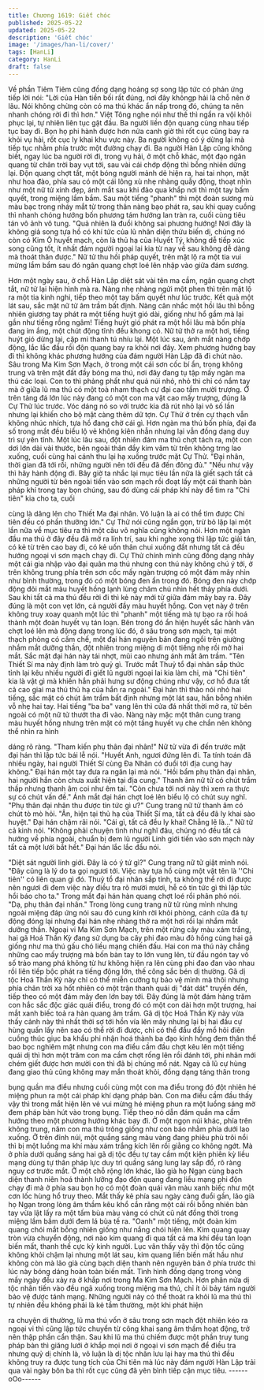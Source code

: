 ```yaml
---
title: Chương 1619: Giết chóc
published: 2025-05-22
updated: 2025-05-22
description: 'Giết chóc'
image: '/images/han-li/cover/'
tags: [HanLi]
category: HanLi
draft: false
---
```


Về phần Tiêm Tiêm cũng đồng dạng hoảng sợ song lập tức có
phản ứng tiếp lời nói:
"Lời của Hàn tiền bối rất đúng, nơi đây khôngp hải là chỗ nên ở
lâu. Nói không chừng còn có ma thú khác ẩn nấp trong đó, chúng
ta nên nhanh chóng rời đi thì hơn."
Việt Tông nghe nói như thế thì ngẩn ra vội khôi phục lại, tự nhiên
liên tục gật đầu. Ba người liền độn quang cùng nhau tiếp tục bay
đi. Bọn họ phi hành được hơn nửa canh giờ thì rốt cục cũng bay
ra khỏi vụ hải, rốt cục ly khai khu vực này.
Ba người không có ý dừng lại mà tiếp tục nhằm phía trước một
đường chạy đi. Ba người Hàn Lập cũng không biết, ngay lúc ba
người rời đi, trong vụ hải, ở một chỗ khác, một đạo ngân quang từ
chân trời bay vụt tới, sau vài cái chớp động thì bỗng nhiên dừng
lại. Độn quang chợt tắt, một bóng người mảnh dẻ hiện ra, hai tai
nhọn, mặt như hoa đào, phía sau có một cái lông xù nhẹ nhàng
quẫy động, thoạt nhìn như một nữ tử xinh đẹp, ánh mắt sau khi
đảo qua khắp nơi thì một tay bấm quyết, trong miệng lầm bầm.
Sau một tiếng "phanh" thì một đoàn sương mù màu bạc trong
nháy mắt từ trong thân nàng bạo phát ra, sau khi quay cuồng thì
nhanh chóng hướng bốn phương tám hướng lan tràn ra, cuối
cùng tiêu tán vô ảnh vô tung.
"Quả nhiên là đuổi không sai phương hướng! Nơi đây là không giả
song tựa hồ có khí tức của lũ nhân diện thứu biến dị, chúng nó
còn có Kim Ô huyết mạch, còn là thủ hạ của Huyết Tý, không dễ
tiếp xúc song cũng tốt, ít nhất đám người ngoại lai kia từ nay về
sau không dễ dàng mà thoát thân được."
Nữ tử thu hồi pháp quyết, trên mặt lộ ra một tia vui mừng lầm
bầm sau đó ngân quang chợt loé lên nhập vào giữa đám sương.

Hơn một ngày sau, ở chỗ Hàn Lập diệt sát vài tên ma cầm, ngân
quang chợt tắt, nữ tử lại hiện hình mà ra. Nàng nhẹ nhàng ngửi
một phen thì trên mặt lộ ra một tia kinh nghi, tiếp theo một tay
bấm quyết như lúc trước. Kết quả một lát sau, sắc mặt nữ tử âm
trầm bất định. Nàng cân nhắc một hồi lâu thì bỗng nhiên giương
tay phát ra một tiếng huýt gió dài, giống như hổ gầm mà lại gần
như tiếng rồng ngâm!
Tiếng huýt gió phát ra một hồi lâu mà bốn phía đang im ắng, một
chút động tĩnh đều khong có. Nữ tử thở ra một hơi, tiếng huýt gió
dừng lại, cặp mi thanh tú nhíu lại. Một lúc sau, ánh mắt nàng
chớp động, lắc lắc đầu rồi độn quang bay ra khỏi nơi đây. Xem
phương hướng bay đi thì không khác phương hướng của đám
người Hàn Lập đã đi chút nào.
Sâu trong Ma Kim Sơn Mạch, ở trong một cái sơn cốc bí ẩn, trong
không trung và trên mặt đất đầy bóng ma thú, nơi đây đang tụ tập
mấy ngàn ma thú các loại. Con to thì phảng phất như quả núi
nhỏ, nhỏ thì chỉ có nắm tay mà ở giữa lũ ma thú có một toà nham
thạch cự đại cao tầm mười trượng. Ở trên tảng đá lớn lúc này
đang có một con ma vật cao mấy trượng, đúng là Cự Thử lúc
trước.
Vóc dáng nó so với trước kia đã rút nhỏ lại vô số lần nhưng lại
khiến cho bộ mặt càng thêm dữ tợn. Cự Thử ở trên cự thạch vẫn
không nhúc nhích, tựa hồ đang chờ cái gì. Hơn ngàn ma thú bốn
phía, đại đa số trong mắt đều biểu lộ vẻ không kiên nhẫn nhưng
lại vẫn đồng dạng duy trì sự yên tĩnh. Một lúc lâu sau, đột nhiên
đám ma thú chợt tách ra, một con dơi lớn dài vài thước, bên
ngoài thân đầy kim văm từ trên không trng lao xuống, cuối cùng
hai cánh thu lại hạ xuống trước mặt Cự Thử.
"Đại nhân, thời gian đã tới rồi, những người nên tới đều đã đến
đông đủ."
"Nếu như vậy thì hãy hành động đi. Bây giờ ta nhắc lại mục tiêu
lần nữa là giết sạch tất cả những người từ bên ngoài tiến vào sơn
mạch rồi đoạt lấy một cái thanh bàn pháp khí trong tay bọn chúng,
sau đó dùng cái pháp khí này để tìm ra "Chi tiên" kia cho ta, cuối

cùng là dâng lên cho Thiết Ma đại nhân. Vô luận là ai có thể tìm
được Chi tiên đều có phần thưởng lớn."
Cự Thử nói cũng ngắn gọn, trừ bỏ lặp lại một lần nữa về mục tiêu
ra thì một câu vô nghĩa cũng không nói.
Hơn một ngàn đầu ma thú ở đây đều đã mở ra lính trí, sau khi
nghe xong thì lập tức giải tán, có kẻ từ trên cao bay đi, có kẻ uốn
thân chui xuống đất nhưng tất cả đều hướng ngoại vi sơn mạch
chạy đi. Cự Thử chính mình cũng đồng dạng nhảy một cái gia
nhập vào đại quân ma thú nhưng con thú này không chú ý tới, ở
trên không trung phía trên sơn cốc mấy ngàn trượng có một đám
mây nhìn như bình thường, trong đó có một bóng đen ẩn trong
đó.
Bóng đen này chớp động đôi mắt màu huyết hồng lạnh lùng chăm
chú nhìn hết thảy phía dưới. Sau khi tất cả ma thú đều rời đi thì
kẻ này mới tử giữa đám mây bay ra. Đây đúng là một con vẹt lớn,
cả người đầy màu huyết hồng. Con vẹt này ở trên không truy
xoay quanh một lúc thì "phanh" một tiếng mà tự bạo ra rồi hoá
thành một đoàn huyết vụ tán loạn. Bên trong đó ẩn hiện huyết sắc
hành văn chợt loé lên mà động dạng trong lúc đó, ở sâu trong
sơn mạch, tại một thạch phòng có cấm chế, một đại hán nguyên
bản đang ngồi trên giường nhắm mắt dưỡng thần, đột nhiên trong
miệng di một tiếng nhẹ rồi mở hai mắt. Sắc mặt đại hán này tái
nhợt, mũi cao nhưng ánh mắt âm trầm.
"Tên Thiết Sí ma này định làm trò quỷ gì. Trước mắt Thuỷ tổ đại
nhân sắp thức tỉnh lại kêu nhiều người đi giết lũ người ngoại lai
kia làm chi, mà "Chi tiên" kia là vật gì mà khiến hắn phải hưng sư
động chúng như vậy, cơ hồ đưa tất cả cao giai ma thú thủ hạ của
hắn ra ngoài."
Đại hán thì thào nói nhỏ hai tiếng, sắc mặt có chút âm trầm bất
định nhưng một lát sau, hắn bỗng nhiên vỗ nhẹ hai tay. Hai tiếng
"ba ba" vang lên thì cửa đá nhất thời mở ra, từ bên ngoài có một
nữ tử thướt tha đi vào.
Nàng này mặc một thân cung trang màu huyết hồng nhưng trên
mặt có một tầng huyết vụ che chắn nên không thể nhìn ra hình

dáng rõ ràng.
"Tham kiến phụ thân đại nhân!"
Nữ tử vừa đi đến trước mặt đại hán thì lập tức bái lễ nói.
"Huyết Anh, ngươi đứng lên đi. Ta tính toán đã nhiều ngày, hai
người Thiết Sí cùng Đa Nhãn có đuổi tới địa cung hay không."
Đại hán một tay đưa ra ngăn lại mà nói.
"Hồi bẩm phụ thân đại nhân, hai người hắn còn chưa xuất hiện tại
địa cung."
Thanh âm nữ tử có chút trầm thấp nhưng thanh âm coi như êm
tai.
"Còn chưa tới nơi này thì xem ra thực sự có chút vấn đề."
Ánh mắt đại hán chợt loé lên biểu lộ có chút suy nghĩ.
"Phụ thân đại nhân thu được tin tức gì ư?"
Cung trang nữ tử thanh âm có chút tò mò hỏi.
"Ân, hiện tại thủ hạ của Thiết Sí ma, tất cả đều đã ly khai sào
huyệt."
Đại hán chậm rãi nói.
"Cái gì, tất cả đều ly khai! Chẳng lẽ là..."
Nữ tử cả kinh nói.
"Không phải chuyện tình như nghĩ đâu, chúng nó đều tất cả
hướng về phía ngoài, chuẩn bị đem lũ người Linh giới tiến vào
sơn mạch này tất cả một lưới bắt hết."
Đại hán lắc lắc đầu nói.

"Diệt sát người linh giới. Đây là có ý tứ gì?"
Cung trang nữ tử giật mình nói.
"Đây cũng là lý do ta gọi ngươi tới. Việc này tựa hồ cùng một vật
tên là ''Chi tiên'' có liên quan gì đó. Thuỷ tổ đại nhân sắp tỉnh, ta
không thể rời đi được nên ngươi đi đem việc này điều tra rõ mười
mươi, hễ có tin tức gì thì lập tức hồi báo cho ta."
Trong mắt đại hán hàn quang chợt loé rồi phân phó nói.
"Dạ, phụ thân đại nhân."
Trong lòng cung trang nữ tử rùng mình nhưng ngoài miệng đáp
ứng nói sau đó cung kính rời khỏi phòng, cánh cửa đá tự động
đóng lại nhưng đại hán nhẹ nhàng thở ra một hơi rồi lại nhắm mắt
dưỡng thần.
Ngoại vi Ma Kim Sơn Mạch, trên một rừng cây màu xám trắng,
hai gã Hoá Thần Kỳ đang sử dụng ba cây phi đao màu đỏ hồng
cùng hai gã giống như ma thú gấu chó liều mạng chiến đấu. Hai
con ma thú này chẳng những cao mấy trượng mà bốn bàn tay to
lớn vung lên, từ đầu ngón tay vô số trảo mang phá không từ hư
không hiện ra lên cùng phi đao đan vào nhau rồi liên tiếp bộc phát
ra tiếng động lớn, thế công sắc bén dị thường. Gã dị tộc Hoá
Thần Kỳ này chỉ có thể miễn cưỡng tự bảo vệ mình mà thôi
nhưng phía chân trời xa hốt nhiên có một trận thanh quái dị "dát
dát" truyền đến, tiếp theo có một đám mây đen lớn bay tới.
Đây đúng là một đám hàng trăm con hắc sắc độc giác quái điểu,
trong đó có một con dài hơn một trượng, hai mắt xanh biếc toả ra
hàn quang âm trầm. Gã dị tộc Hoá Thần Kỳ này vừa thấy cảnh
này thì nhất thời sợ tới hồn vía lên mây nhưng lại bị hai đầu cự
hùng quấn lấy nên sao có thể rời đi được, chỉ có thể đầu đầy mồ
hôi điên cuồng thúc giục ba khẩu phi nhận hoá thành ba đạo kinh
hồng đem thân thể bao bọc nghiêm mật nhưng con ma điểu cầm
đầu chợt kêu lên một tiếng quái dị thì hơn một trăm con ma cầm
chợt rống lên rồi đánh tới, phi nhân mới chém giết được hơn
mười con thì đã bị chúng mổ nát. Ngay cả lũ cự hùng đang giao
thủ cũng không may mắn thoát khỏi, đồng dạng táng thân trong

bụng quần ma điểu nhưng cuối cùng một con ma điểu trong đó
đột nhiên hé miệng phun ra một cái pháp khí dạng pháp bàn.
Con ma điểu cầm đầu thấy vậy thì trong mắt hiện lên vẻ vui mừng
hé miệng phun ra một luồng sáng mờ đem pháp bàn hút vào
trong bụng. Tiếp theo nó dẫn đám quần ma cầm hướng theo một
phương hướng khác bay đi.
Ở một ngọn núi khác, phía trên không trung, năm con ma thú
trông giống như con báo nhằm phía dưới lao xuống. Ở trên đỉnh
núi, một quầng sáng màu vàng đang phiêu phù trôi nổi thì bị một
luồng ma khí màu xám trắng kích lên rồi giằng co không ngớt. Mà
ở phía dưới quầng sáng hai gã dị tộc đều tự tay cầm một kiện
phiên kỳ liều mạng dùng tự thân pháp lực duy trì quầng sáng lung
lay sắp đổ, rõ ràng nguy cơ trước mắt. Ở một chỗ rộng lớn khác,
lão già họ Ngạn cùng bạch diện thanh niên hoá thành lưỡng đạo
độn quang đang liều mạng phi độn chạy đi mà ở phía sau bọn họ
có một đoàn quái vân màu xanh biếc như một cơn lốc hùng hổ
truy theo.
Mắt thấy kẻ phía sau ngày càng đuổi gần, lão già họ Ngạn trong
lòng âm thầm kêu khổ cắn răng một cái rồi bỗng nhiên bàn tay
vừa lật lấy ra một tấm bùa màu vàng có chút cũ nát đồng thời
trong miệng lầm bầm dưới đem lá bùa tế ra.
"Oanh" một tiếng, một đoàn kim quang chói mắt bỗng nhiên giống
như nắng chói hiện lên. Kim quang quay tròn vừa chuyển động,
nơi nào kim quang đi qua tất cả ma khí đều tán loạn biến mất,
thanh thế cực kỳ kinh người.
Lục vân thấy vậy thì độn tốc cũng không khỏi chậm lại nhưng một
lát sau, kim quang liền biến mất hầu như không còn mà lão già
cùng bạch diện thanh nên nguyên bản ở phía trước thì lúc này
bóng dáng hoàn toàn biến mất.
Tình hình đồng dạng trong vòng mấy ngày đều xảy ra ở khắp nơi
trong Ma Kim Sơn Mạch. Hơn phân nửa dị tộc nhân tiến vào đều
ngã xuống trong miệng ma thú, chỉ ít ỏi bảy tám người bảo vệ
được tánh mạng. Những người này có thể thoát ra khỏi lũ ma thú
thì tự nhiên đều không phải là kẻ tầm thường, một khi phát hiện

ra chuyện dị thường, lũ ma thú vốn ở sâu trong sơn mạch đột
nhiên kéo ra ngoại vi thì cũng lập tức chuyển từ công khai sang
âm thầm hoạt động, trở nên thập phần cẩn thận.
Sau khi lũ ma thú chiếm được một phần truy tung pháp bàn thì
giăng lưới ở khắp mọi nơi ở ngoại vi sơn mạch để điều tra nhưng
quỷ dị chính là, vô luận là dị tộc nhân lưu lại hay ma thú thì đều
không truy ra được tung tích của Chi tiên mà lúc này đám người
Hàn Lập trải qua vài ngày bôn ba thì rốt cục cũng đã yên bình tiếp
cận mục tiêu.
------oOo------
